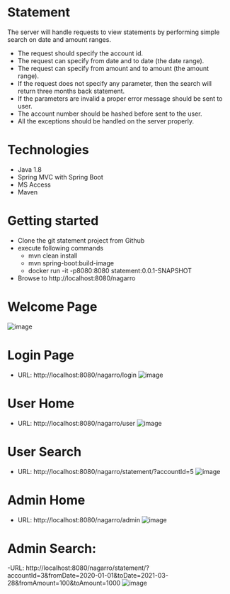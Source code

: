 # Statement

The server will handle requests to view statements by performing simple search on date and
amount ranges.
- The request should specify the account id.
- The request can specify from date and to date (the date range).
- The request can specify from amount and to amount (the amount range).
- If the request does not specify any parameter, then the search will return three months
back statement.
- If the parameters are invalid a proper error message should be sent to user.
- The account number should be hashed before sent to the user.
- All the exceptions should be handled on the server properly.

# Technologies
- Java 1.8
- Spring MVC with Spring Boot
- MS Access
- Maven
# Getting started
 - Clone the git statement project from Github
 - execute following commands 
   - mvn clean install
   - mvn spring-boot:build-image
   - docker run -it -p8080:8080 statement:0.0.1-SNAPSHOT
 - Browse to http://localhost:8080/nagarro

# Welcome Page
![image](https://user-images.githubusercontent.com/5140477/112759068-62fcc880-9002-11eb-906b-e5bdeccfac1b.png)
# Login Page
 - URL: http://localhost:8080/nagarro/login
  ![image](https://user-images.githubusercontent.com/5140477/112759097-845db480-9002-11eb-9e9e-7de3ae65008a.png)

# User Home
 - URL: http://localhost:8080/nagarro/user
  ![image](https://user-images.githubusercontent.com/5140477/112759164-d8689900-9002-11eb-8e29-db4c9964fcd1.png)
# User Search
  - URL: http://localhost:8080/nagarro/statement/?accountId=5
  ![image](https://user-images.githubusercontent.com/5140477/113001569-f9a3c380-9181-11eb-82c8-16a540399b53.png)

# Admin Home
  - URL: http://localhost:8080/nagarro/admin
  ![image](https://user-images.githubusercontent.com/5140477/113001692-1cce7300-9182-11eb-9124-45dc0b15f8df.png)


# Admin Search:
  -URL: http://localhost:8080/nagarro/statement/?accountId=3&fromDate=2020-01-01&toDate=2021-03-28&fromAmount=100&toAmount=1000
  ![image](https://user-images.githubusercontent.com/5140477/113001797-34a5f700-9182-11eb-94b7-94228dbb60e7.png)



